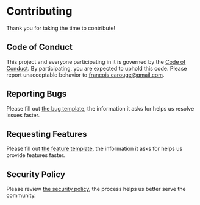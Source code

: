 # Contributing

Thank you for taking the time to contribute!

## Code of Conduct

This project and everyone participating in it is governed by the [Code of Conduct](https://github.com/FrancoisCarouge/Kalman/blob/master/CODE_OF_CONDUCT.md). By participating, you are expected to uphold this code. Please report unacceptable behavior to francois.carouge@gmail.com.

## Reporting Bugs

Please fill out [the bug template](https://github.com/FrancoisCarouge/Kalman/issues/new/choose), the information it asks for helps us resolve issues faster.

## Requesting Features

Please fill out [the feature template](https://github.com/FrancoisCarouge/Kalman/issues/new/choose), the information it asks for helps us provide features faster.

## Security Policy

Please review [the security policy](https://github.com/FrancoisCarouge/Kalman/security/policy), the process helps us better serve the community.
